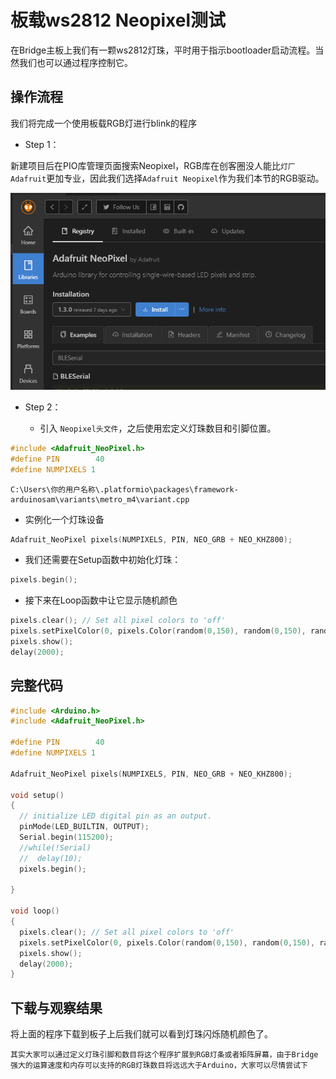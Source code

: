 # 板载ws2812 Neopixel测试

在Bridge主板上我们有一颗ws2812灯珠，平时用于指示bootloader启动流程。当然我们也可以通过程序控制它。

## 操作流程

我们将完成一个使用板载RGB灯进行blink的程序

- Step 1： 

新建项目后在PIO库管理页面搜索Neopixel，RGB库在创客圈没人能比`灯厂Adafruit`更加专业，因此我们选择`Adafruit Neopixel`作为我们本节的RGB驱动。

![1572590310146](images/1572590310146.png)

- Step 2： 

  -  引入 `Neopixel头文件`，之后使用宏定义灯珠数目和引脚位置。

```c++
#include <Adafruit_NeoPixel.h>
#define PIN        40
#define NUMPIXELS 1
```

``` attention:: 注意板载的RGB灯定义在40号引脚上，大家可以在PIO安装目录找到对应的定义   
C:\Users\你的用户名称\.platformio\packages\framework-arduinosam\variants\metro_m4\variant.cpp
```


  - 实例化一个灯珠设备

```c++
Adafruit_NeoPixel pixels(NUMPIXELS, PIN, NEO_GRB + NEO_KHZ800);
```

  - 我们还需要在Setup函数中初始化灯珠：

```c++
pixels.begin();
```

  - 接下来在Loop函数中让它显示随机颜色

```c++
pixels.clear(); // Set all pixel colors to 'off'
pixels.setPixelColor(0, pixels.Color(random(0,150), random(0,150), random(0,150)));
pixels.show();
delay(2000);
```

## 完整代码

```c++
#include <Arduino.h>
#include <Adafruit_NeoPixel.h>

#define PIN        40
#define NUMPIXELS 1

Adafruit_NeoPixel pixels(NUMPIXELS, PIN, NEO_GRB + NEO_KHZ800);

void setup()
{
  // initialize LED digital pin as an output.
  pinMode(LED_BUILTIN, OUTPUT);
  Serial.begin(115200);
  //while(!Serial)
  //  delay(10);
  pixels.begin();
  
}

void loop()
{
  pixels.clear(); // Set all pixel colors to 'off'
  pixels.setPixelColor(0, pixels.Color(random(0,150), random(0,150), random(0,150)));
  pixels.show();
  delay(2000);
}
```


## 下载与观察结果


将上面的程序下载到板子上后我们就可以看到灯珠闪烁随机颜色了。

``` hint::
其实大家可以通过定义灯珠引脚和数目将这个程序扩展到RGB灯条或者矩阵屏幕，由于Bridge强大的运算速度和内存可以支持的RGB灯珠数目将远远大于Arduino，大家可以尽情尝试下
```

